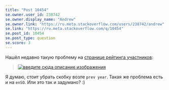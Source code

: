 ```yaml
---
title: "Post 10454"
se.owner.user_id: 238742
se.owner.display_name: "Andrew"
se.owner.link: "https://ru.meta.stackoverflow.com/users/238742/andrew"
se.link: "https://ru.meta.stackoverflow.com/q/10454"
se.post_id: 10454
se.post_type: question
se.score: 3
---
```

<p>Нашёл недавно такую проблему на <a href="https://stackexchange.com/leagues/1/year/stackoverflow/2019-01-01?sort=reputationchange">странице рейтинга участников</a>:</p>

<blockquote>
  <p><a href="https://i.stack.imgur.com/gSCuO.jpg" rel="nofollow noreferrer"><img src="https://i.stack.imgur.com/gSCuO.jpg" alt="введите сюда описание изображения"></a></p>
</blockquote>

<p>Я думаю, стоит убрать скобку возле <code>prev year</code>. Такая же проблема есть и на <code>enSO</code>. Или это так и задумано? :)</p>
